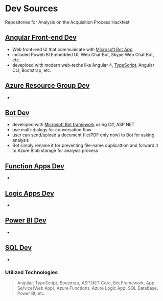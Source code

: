 # Dev Sources 

Repositories for Analysis on the Acquisition Process Hackfest

## [Angular Front-end Dev](/AngularWebDev)

- Web front-end UI that communicate with [Microsoft Bot App](https://dev.botframework.com/)
- included Poweb BI Embedded UI, Web Chat Bot, Skype Web Chat Bot, etc.
- deveploed with modern web-techs like Angular 4, [TypeScript](https://www.typescriptlang.org/), Angular CLI, Bootstrap, etc.

## [Azure Resource Group Dev](/AzureResourceGroupDev)
- 

## [Bot Dev](/BotDev)

- developed with [Microsoft Bot framework](https://dev.botframework.com/) using C#, ASP.NET
- use multi-dialogs for conversation flow
- user can send/upload a document file(PDF only now) to Bot for asking analysis
- Bot simply rename it for preventing file-name duplicattion and forward it to Azure Blob storage for analysis process

## [Function Apps Dev](/FunctionAppsDev)
- 

## [Logic Apps Dev](/LogicAppDev)
- 

## [Power BI Dev](/PowerBIDev)
- 

## [SQL Dev](/SQLDev)
- 


### Utilized Technologies
> Angular, TypeScript, Bootstrap, ASP.NET Core, Bot Framework, App Service(Web App), Azure Functions, Azure Logic App, SQL Database, Power BI, etc.